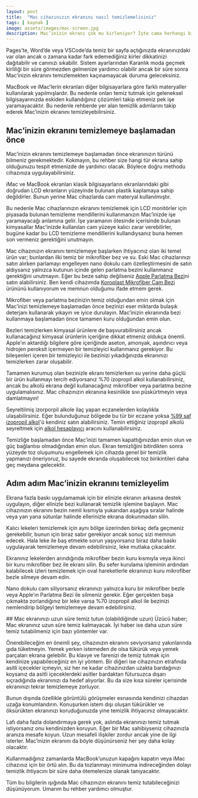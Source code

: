 ```yaml
---
layout: post
title:  "Mac cihazınızın ekranını nasıl temizlemelisiniz"
tags: [ kaynak ]
image: assets/images/mac-screen.jpg
description: Mac’inizin ekranı çok mu kirleniyor? İşte cama herhangi bir şekilde zarar vermeden nasıl temizleyebileceğinize dair bir rehber.
---
```

Pages’te, Word’de veya VSCode’da temiz bir sayfa açtığınızda ekranınızdaki var olan ancak o zamana kadar fark edemediğiniz kirler dikkatinizi dağıtabilir ve canınızı sıkabilir. Sistem ayarlarından Karanlık moda geçmek kirliliği bir süre görmezden gelmenize yardımcı olabilir ancak bir süre sonra Mac’inizin ekranını temizlemekten kaçınamayacak duruma geleceksiniz.

MacBook ve iMac’lerin ekranları diğer bilgisayarlara göre farklı materyaller kullanılarak yapılmışlardır. Bu nedenle onları temiz tutmak için geleneksel bilgisayarınızda eskiden kullandığınız çözümleri takip etmeniz pek işe yaramayacaktır. Bu nedenle rehberde yer alan temizlik adımlarını takip ederek Mac’inizin ekranını temizleyebilirsiniz.

## Mac’inizin ekranını temizlemeye başlamadan önce
Mac’inizin ekranını temizlemeye başlamadan önce ekranınızın türünü bilmeniz gerekmektedir. Kokmayın, bu rehber size hangi tür ekrana sahip olduğunuzu tespit etmenizde de yardımcı olacak. Böylece doğru methodu cihazınıza uygulayabilirsiniz.

iMac ve MacBook ekranları klasik bilgisayarların ekranlarındaki gibi doğrudan LCD ekranların yüzeyinde bulunan plastik kaplamaya sahip değildirler. Bunun yerine Mac cihazlarda cam materyal kullanılmıştır.

Bu nedenle Mac cihazlarınızın ekranını temizlemek için LCD monitörler için piyasada bulunan temizleme mendillerini kullanmanızın Mac’inizde işe yaramayacağı anlamına gelir. İşe yaramanın ötesinde içerisinde bulunan kimyasallar Mac’inizde kullanılan cam yüzeye kalıcı zarar verebilirler, bugüne kadar bu LCD temizleme mendillerini kullandıysanız buna hemen son vermeniz gerektiğini unutmayın.

Mac cihazınızın ekranını temizlemeye başlarken ihtiyacınız olan iki temel ürün var; bunlardan ilki temiz bir mikrofiber bez ve su. Eski Mac cihazlarınızı satın alırken parlamayı engelleyen nano dokulu cam özelleştirmesini de satın aldıysanız yalnızca kutunun içinde gelen parlatma bezini kullanmanız gerektiğini unutmayın. Eğer bu beze sahip değilseniz [Apple Parlatma Bezi](https://www.apple.com/tr/shop/product/MM6F3ZM/A/parlatma-bezi)ni satın alabilirsiniz. Ben kendi cihazımda [Koroplast Mikrofiber Cam Bezi](https://www.amazon.com.tr/gp/product/B08HVVVNN9/ref=ppx_yo_dt_b_asin_title_o03_s00?ie=UTF8&psc=1) ürününü kullanıyorum ve memnun olduğumu ifade etmem gerek.

Mikrofiber veya parlatma bezinizin temiz olduğundan emin olmak için Mac’inizi temizlemeye başlamadan önce bezinizi eser miktarda bulaşık deterjanı kullanarak yıkayın ve iyice durulayın. Mac’inizin ekranında bezi kullanmaya başlamadan önce tamamen kuru olduğundan emin olun.

Bezleri temizlerken kimyasal ürünlere de başvurabilirsiniz ancak kullanacağınız kimyasal ürünlerin içeriğine dikkat etmeniz oldukça önemli. Apple’ın aktardığı bilgilere göre içeriğinde aseton, amonyak, aşındırıcı veya hidrojen peroksit içermeyen bir temizleyici kullanmanız gerekiyor. Bu bileşenleri içeren bir temizleyici ile bezinizi yıkadığınızda ekranınızı temizlerken zarar oluşabilir.

Tamamen kurumuş olan bezinizle ekranı temizlerken su yerine daha güçlü bir ürün kullanmayı tercih ediyorsanız %70 izopropil alkol kullanabilirsiniz, ancak bu alkolü ekrana değil kullanacağınız mikrofiber veya parlatma bezine uygulamalısınız. Mac cihazınızın ekranına kesinlikle sıvı püskürtmeyin veya damlatmayın!

Seyreltilmiş izorporpil alkole ilaç yapan eczanelerden kolaylıkla ulaşabilirsiniz. Eğer bulunduğunuz bölgede bu tür bir eczane yoksa [%99 saf izopropil alkol](https://www.amazon.com.tr/DARK-İPA-99-SAF-İZOPROPİL-ALKOL/dp/B09KCPBCZ8/ref=sr_1_1?keywords=izopropil+alkol&qid=1652176744&sprefix=izoprop%2Caps%2C276&sr=8-1)'ü kendiniz satın alabilirsiniz. Temin ettiğiniz izopropil alkolü seyreltmek için [alkol hesaplayıcı](https://www.samsuneczaciodasi.org.tr/hesap-2) aracını kullanabilirsiniz.

Temizliğe başlamadan önce Mac’inizi tamamen kapattığınızdan emin olun ve güç bağlantısı olmadığından emin olun. Ekran temizliğini bitirdikten sonra yüzeyde toz oluşumunu engellemek için cihazda genel bir temizlik yapmanızı öneriyoruz, bu sayede ekranda oluşabilecek toz birikintileri daha geç meydana gelecektir.

## Adım adım Mac’inizin ekranını temizleyelim
Ekrana fazla baskı uygulamamak için bir elinizle ekranın arkasına destek uygulayın, diğer elinizle bezi kullanarak temizlik işlemine başlayın. Mac cihazınızın ekranını bezin nemli kısmıyla yukarıdan aşağıya sıralar halinde veya yan yana sütunlar halinde ellerinizle ekrana dokunmadan silin.

Kalıcı lekeleri temizlemek için aynı bölge üzerinden birkaç defa geçmeniz gerekebilir, bunun için biraz sabır gerekiyor ancak sonuç sizi memnun edecek. Hala leke ile baş etmekte sorun yaşıyorsanız biraz daha baskı uygulayarak temizlemeye devam edebilirsiniz, leke mutlaka çıkacaktır.

Ekranınız lekelerden arındığında mikrofiber bezin kuru kısmıyla veya ikinci bir kuru mikrofiber bez ile ekranı silin. Bu sefer kurulama işleminin ardından kalabilecek izleri temizlemek için oval hareketlerle ekranınızı kuru mikrofiber bezle silmeye devam edin.

Nano dokulu cam siliyorsanız ekranınızı yalnızca kuru bir mikrofiber bezle veya Apple’ın Parlatma Bezi ile silmeniz gerekir. Eğer gerçekten başa çıkmakta zorlandığınız bir leke varsa %70 izopropil alkol ile bezinizi nemlendirip bölgeyi temizlemeye devam edebilirsiniz.

## Mac ekranınızı uzun süre temiz tutun (olabildiğinde uzun)
Üzücü haber; Mac ekranınız uzun süre temiz kalmayacak. İyi haber ise daha uzun süre temiz tutabilmeniz için bazı yöntemler var.

Önerebileceğim en önemli şey, cihazınızın ekranını seviyorsanız yakınlarında gıda tüketmeyin. Yemek yerken istemeden de olsa tükürük veya yemek parçaları ekrana gelebilir. Bu klavye ve farenizi de temiz tutmak için kendinize yapabileceğiniz en iyi yöntem. Bir diğeri ise cihazınızın etrafında asitli içecekler içmeyin, siz her ne kadar cihazınızdan uzakta bardağınızı koysanız da asitli içeceklerdeki asitler bardaktan fütursuzca dışarı sıçradığında ekranınızı da hedef alıyorlar. Bu da size kısa süreler içerisinde ekranınızı tekrar temizlemeye zorluyor.

Bunun dışında özellikle görüntülü görüşmeler esnasında kendinizi cihazdan uzağa konumlandırın. Konuşurken istem dışı oluşan tükürükler ve öksürükten ekranınızı koruduğunuzda yine temizlik ihtiyacınız olmayacaktır.

Lafı daha fazla dolandırmaya gerek yok, aslında ekranınızı temiz tutmak istiyorsanız onu kendinizden koruyun. Eğer bir Mac sahibiyseniz cihazınızla aranıza mesafe koyun. Uzun mesafeli ilişkiler zordur ancak yine de ilgi isterler. Mac’inizin ekranını da böyle düşünürseniz her şey daha kolay olacaktır.

Kullanmadığınız zamanlarda MacBook’unuzun kapağını kapatın veya iMac cihazınız için bir örtü alın. Bu da tozlanmayı minimuma indireceğinden dolayı temizlik ihtiyacını bir süre daha ötemelenize olanak tanıyacaktır.

Tüm bu bilgilerin ışığında Mac cihazınızın ekranını temiz tutabileceğinizi düşünüyorum. Umarım bu rehber yardımcı olmuştur.